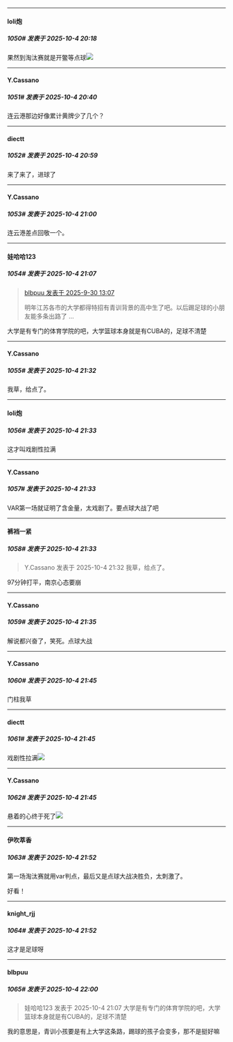﻿
*****

####  loli炮  
##### 1050#       发表于 2025-10-4 20:18

果然到淘汰赛就是开鳖等点球<img src="https://static.stage1st.com/image/smiley/face2017/049.png" referrerpolicy="no-referrer"> 


*****

####  Y.Cassano  
##### 1051#       发表于 2025-10-4 20:40

连云港那边好像累计黄牌少了几个？


*****

####  diectt  
##### 1052#       发表于 2025-10-4 20:59

来了来了，进球了

*****

####  Y.Cassano  
##### 1053#       发表于 2025-10-4 21:00

连云港差点回敬一个。


*****

####  娃哈哈123  
##### 1054#       发表于 2025-10-4 21:07

<blockquote><a href="httphttps://stage1st.com/2b/forum.php?mod=redirect&amp;goto=findpost&amp;pid=68510817&amp;ptid=2252904" target="_blank">blbpuu 发表于 2025-9-30 13:07</a>

明年江苏各市的大学都得特招有青训背景的高中生了吧。以后踢足球的小朋友能多条出路了 ...</blockquote>
大学是有专门的体育学院的吧，大学篮球本身就是有CUBA的，足球不清楚


*****

####  Y.Cassano  
##### 1055#       发表于 2025-10-4 21:32

我草，给点了。

*****

####  loli炮  
##### 1056#       发表于 2025-10-4 21:33

这才叫戏剧性拉满 

*****

####  Y.Cassano  
##### 1057#       发表于 2025-10-4 21:33

VAR第一场就证明了含金量，太戏剧了。要点球大战了吧

*****

####  裤裆一紧  
##### 1058#       发表于 2025-10-4 21:33

<blockquote>Y.Cassano 发表于 2025-10-4 21:32
我草，给点了。</blockquote>
97分钟打平，南京心态要崩


*****

####  Y.Cassano  
##### 1059#       发表于 2025-10-4 21:35

解说都兴奋了，笑死。点球大战


*****

####  Y.Cassano  
##### 1060#       发表于 2025-10-4 21:45

门柱我草

*****

####  diectt  
##### 1061#       发表于 2025-10-4 21:45

戏剧性拉满<img src="https://static.stage1st.com/image/smiley/face2017/067.png" referrerpolicy="no-referrer">

*****

####  Y.Cassano  
##### 1062#       发表于 2025-10-4 21:45

悬着的心终于死了<img src="https://static.stage1st.com/image/smiley/face2017/066.png" referrerpolicy="no-referrer">


*****

####  伊吹萃香  
##### 1063#       发表于 2025-10-4 21:52

第一场淘汰赛就用var判点，最后又是点球大战决胜负，太刺激了。

好看！

*****

####  knight_rjj  
##### 1064#       发表于 2025-10-4 21:52

这才是足球呀


*****

####  blbpuu  
##### 1065#       发表于 2025-10-4 22:00

<blockquote>娃哈哈123 发表于 2025-10-4 21:07
大学是有专门的体育学院的吧，大学篮球本身就是有CUBA的，足球不清楚</blockquote>
我的意思是，青训小孩要是有上大学这条路，踢球的孩子会变多，那不是挺好嘛

